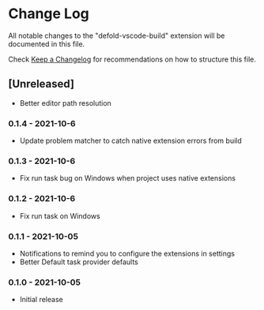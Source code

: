 # Change Log

All notable changes to the "defold-vscode-build" extension will be documented in this file.

Check [Keep a Changelog](http://keepachangelog.com/) for recommendations on how to structure this file.

## [Unreleased]
- Better editor path resolution
### 0.1.4 - 2021-10-6
- Update problem matcher to catch native extension errors from build

### 0.1.3 - 2021-10-6
- Fix run task bug on Windows when project uses native extensions

### 0.1.2 - 2021-10-6
- Fix run task on Windows

### 0.1.1 - 2021-10-05
- Notifications to remind you to configure the extensions in settings
- Better Default task provider defaults

### 0.1.0 - 2021-10-05
- Initial release
